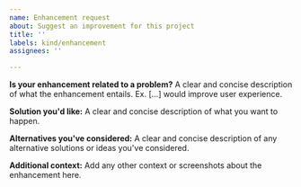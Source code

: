 ```yaml
---
name: Enhancement request
about: Suggest an improvement for this project
title: ''
labels: kind/enhancement
assignees: ''

---
```


**Is your enhancement related to a problem?**
A clear and concise description of what the enhancement entails. Ex. [...] would improve user experience.

**Solution you'd like:**
A clear and concise description of what you want to happen.

**Alternatives you've considered:**
A clear and concise description of any alternative solutions or ideas you've considered.

**Additional context:**
Add any other context or screenshots about the enhancement here.
